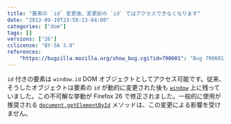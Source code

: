 ```yaml
---
title: "要素の `id` 変更後、変更前の `id` ではアクセスできなくなります"
date: "2013-09-19T23:58:13-04:00"
categories: ["dom"]
tags: []
versions: ["26"]
cclicense: "BY-SA 3.0"
references:
    "https://bugzilla.mozilla.org/show_bug.cgi?id=790601": "Bug 790601 – Javascript element should not exist with old id"
---
```

`id` 付きの要素は `window.id` DOM オブジェクトとしてアクセス可能です。従来、そうしたオブジェクトは要素の `id` が動的に変更された後も [`window`](https://developer.mozilla.org/ja/docs/Web/API/window) 上に残っていました。この不可解な挙動が Firefox 26 で修正されました。一般的に使用が推奨される [`document.getElementById`](https://developer.mozilla.org/ja/docs/Web/API/document.getElementById) メソッドは、この変更による影響を受けません。
